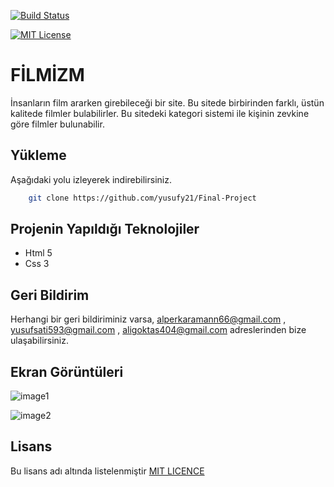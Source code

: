 [![Build Status](https://github.com/ytdl-org/youtube-dl/workflows/CI/badge.svg)](https://github.com/ytdl-org/youtube-dl/actions?query=workflow%3ACI)

[![MIT License](https://img.shields.io/badge/License-MIT-green.svg)](https://choosealicense.com/licenses/mit/)



  
# FİLMİZM

İnsanların film ararken girebileceği bir site. Bu sitede birbirinden farklı, üstün kalitede filmler bulabilirler. Bu sitedeki kategori sistemi ile kişinin zevkine göre filmler bulunabilir.​

## Yükleme 

Aşağıdaki yolu izleyerek indirebilirsiniz.
```bash 
    git clone https://github.com/yusufy21/Final-Project
```

    

## Projenin Yapıldığı Teknolojiler

- Html 5
- Css 3
  
## Geri Bildirim

Herhangi bir geri bildiriminiz varsa,  alperkaramann66@gmail.com , yusufsati593@gmail.com , aligoktas404@gmail.com adreslerinden bize ulaşabilirsiniz.

  
## Ekran Görüntüleri

![image1](https://user-images.githubusercontent.com/123965338/224495309-182e6ab9-e4c0-4b49-8c32-89053bf62583.png)


![image2](https://user-images.githubusercontent.com/123965338/224495321-8a7d5579-1e9c-42f6-a276-acf00003bd6a.png)

## Lisans

Bu lisans adı altında listelenmiştir [MIT LICENCE](https://choosealicense.com/licenses/mit/)
